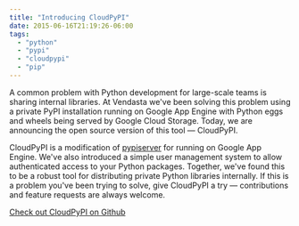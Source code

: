 ```yaml
---
title: "Introducing CloudPyPI" 
date: 2015-06-16T21:19:26-06:00
tags: 
  - "python"
  - "pypi"
  - "cloudpypi"
  - "pip"
---
```


A common problem with Python development for large-scale teams is sharing
internal libraries. At Vendasta we've been solving this problem using a private
PyPI installation running on Google App Engine with Python eggs and wheels being
served by Google Cloud Storage. Today, we are announcing the open source version
of this tool — CloudPyPI.

CloudPyPI is a modification of
[pypiserver](https://pypi.python.org/pypi/pypiserver) for running on Google App
Engine. We've also introduced a simple user management system to allow
authenticated access to your Python packages. Together, we've found this to be a
robust tool for distributing private Python libraries internally. If this is a
problem you've been trying to solve, give CloudPyPI a try — contributions and
feature requests are always welcome.

<a class="btn btn-default" href="https://github.com/vendasta/cloudpypi" role="button">Check out CloudPyPI on Github</a>
